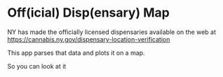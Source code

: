 Off(icial) Disp(ensary) Map
==================

NY has made the officially licensed dispensaries available on the web
at https://cannabis.ny.gov/dispensary-location-verification

This app parses that data and plots it on a map.

So you can look at it
